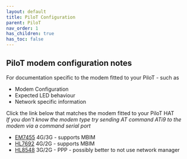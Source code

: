 ```yaml
---
layout: default
title: PiloT Configuration
parent: PiloT
nav_order: 1
has_children: true
has_toc: false
---
```


##  PiloT modem configuration notes

For documentation specific to the modem fitted to your PiloT - such as 

* Modem Configuration
* Expected LED behaviour
* Network specific information


Click the link below that matches the modem fitted to your PiloT HAT  
*If you don't know the modem type try sending AT command ATi9 to the modem via
 a command serial port*

* [EM7455](./instructions_EM7455.md) 4G/3G - supports MBIM  
* [HL7692](./instructions_HL7692.md) 4G/2G - supports MBIM  
* [HL8548](./instructions_HL8548.md) 3G/2G - PPP - possibly better to not use network manager
